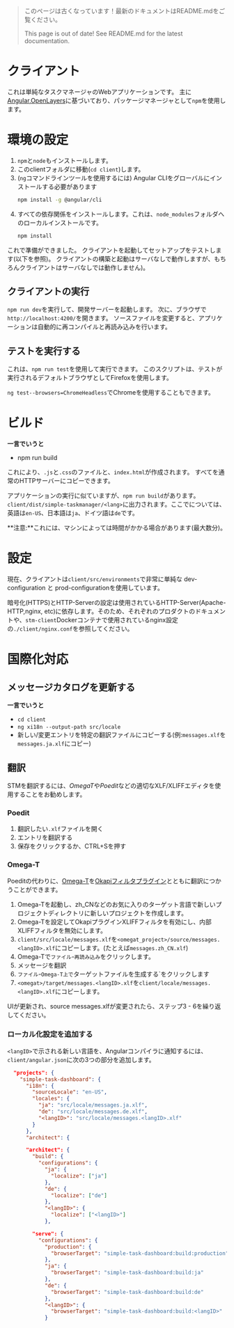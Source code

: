 > このページは古くなっています！最新のドキュメントはREADME.mdをご覧ください。
> 
> This page is out of date! See README.md for the latest documentation.

# クライアント

これは単純なタスクマネージャのWebアプリケーションです。
主に[Angular](https://angular.io),[OpenLayers](https://openlayers.org/)に基づいており、パッケージマネージャとして`npm`を使用します。

# 環境の設定

1. `npm`と`node`もインストールします。
2. このclientフォルダに移動(`cd client`)します。
3. (`ng`コマンドラインツールを使用するには) Angular CLIをグローバルにインストールする必要があります
   ```bash
   npm install -g @angular/cli
   ```
4. すべての依存関係をインストールします。これは、`node_modules`フォルダへのローカルインストールです。
   ```bash
   npm install
   ```

これで準備ができました。
クライアントを起動してセットアップをテストします(以下を参照)。
クライアントの構築と起動はサーバなしで動作しますが、もちろんクライアントはサーバなしでは動作しません)。

## クライアントの実行

`npm run dev`を実行して、開発サーバーを起動します。
次に、ブラウザで`http://localhost:4200/`を開きます。
ソースファイルを変更すると、アプリケーションは自動的に再コンパイルと再読み込みを行います。

## テストを実行する

これは、`npm run test`を使用して実行できます。
このスクリプトは、テストが実行されるデフォルトブラウザとしてFirefoxを使用します。

`ng test--browsers=ChromeHeadless`でChromeを使用することもできます。

# ビルド

**一言でいうと**
* npm run build

これにより、`.js`と`.css`のファイルと、`index.html`が作成されます。
すべてを通常のHTTPサーバーにコピーできます。

アプリケーションの実行に似ていますが、`npm run build`があります。
`client/dist/simple-taskmanager/<lang>`に出力されます。ここで<lang>については、英語は`en-US`、日本語は`ja`、ドイツ語は`de`です。

**注意:**これには、マシンによっては時間がかかる場合があります(最大数分)。

# 設定

現在、クライアントは`client/src/environments`で非常に単純な dev-configuration と prod-configurationを使用しています。

暗号化(HTTPS)とHTTP-Serverの設定は使用されているHTTP-Server(Apache-HTTP,nginx, etc)に依存します。そのため、それぞれのプロダクトのドキュメントや、`stm-client`Dockerコンテナで使用されているnginx設定の`./client/nginx.conf`を参照してください。

# 国際化対応

## メッセージカタログを更新する

**一言でいうと**
* `cd client`
* `ng xi18n --output-path src/locale`
* 新しい/変更エントリを特定の翻訳ファイルにコピーする(例:`messages.xlf`を`messages.ja.xlf`にコピー)

## 翻訳

STMを翻訳するには、*OmegaT*や*Poedit*などの適切なXLF/XLIFFエディタを使用することをお勧めします。

### Poedit

1. 翻訳したい`.xlf`ファイルを開く
2. エントリを翻訳する
3. 保存をクリックするか、CTRL+Sを押す

### Omega-T

Poeditの代わりに、[Omega-T](https://omegat.org/)を[Okapiフィルタプラグイン](https://okapiframework.org/wiki/index.php?title=Okapi_Filters_Plugin_for_OmegaT)とともに翻訳につかうことができます。

1. Omega-Tを起動し、zh_CNなどのお気に入りのターゲット言語で新しいプロジェクトディレクトリに新しいプロジェクトを作成します。
2. Omega-Tを設定してOkapiプラグインXLIFFフィルタを有効にし、内部XLIFFフィルタを無効にします。
3. `client/src/locale/messages.xlf`を`<omegat_project>/source/messages.<langID>.xlf`にコピーします。(たとえば`messages.zh_CN.xlf`)
4. Omega-Tで`ファイル`-`再読み込み`をクリックします。
5. メッセージを翻訳
6. `ファイル`-`Omega-T上で`ターゲットファイルを生成する`をクリックします
7. `<omegat>/target/messages.<langID>.xlf`を`client/locale/messages.<langID>.xlf`にコピーします。

UIが更新され、source messages.xlfが変更されたら、ステップ3 - 6を繰り返してください。

### ローカル化設定を追加する

`<langID>`で示される新しい言語を、Angularコンパイラに通知するには、`client/angular.json`に次の3つの部分を追加します。

```json
  "projects": {
    "simple-task-dashboard": {
      "i18n": {
        "sourceLocale": "en-US",
        "locales": {
          "ja": "src/locale/messages.ja.xlf",
          "de": "src/locale/messages.de.xlf",
          "<langID>": "src/locale/messages.<langID>.xlf"
        }
      },
      "architect": {
```

```json
      "architect": {
        "build": {
          "configurations": {
            "ja": {
              "localize": ["ja"]
            },
            "de": {
              "localize": ["de"]
            },
            "<langID>": {
              "localize": ["<langID>"]
            },
```

```json
        "serve": {
          "configurations": {
            "production": {
              "browserTarget": "simple-task-dashboard:build:production"
            },
            "ja": {
              "browserTarget": "simple-task-dashboard:build:ja"
            },
            "de": {
              "browserTarget": "simple-task-dashboard:build:de"
            },
            "<langID>": {
              "browserTarget": "simple-task-dashboard:build:<langID>"
            }
```

